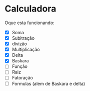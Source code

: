 # Calculadora

Oque esta funcionando:

- [x] Soma
- [x] Subitração
- [x] divizão
- [x] Multiplicação
- [x] Delta
- [x] Baskara
- [ ] Função
- [ ] Raiz
- [ ] Fatoração
- [ ] Formulas (alem de Baskara e delta)

